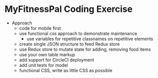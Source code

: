 # MyFitnessPal Coding Exercise

* Approach
  * code for mobile first
  * use functional css approach to demonstrate maintenance
    * use variables for repetitive classnames on repetitive elements
  * create single JSON structure to feed Redux store
  * use Redux store to mutate state for adding, removing food items
  * use your own table markup
  * add support for CircleCI deployment
  * add unit tests for model
  * functional CSS, write as little CSS as possible
